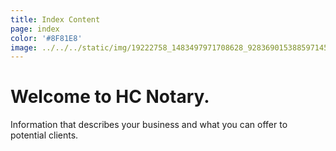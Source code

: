 ```yaml
---
title: Index Content
page: index
color: '#8F81E8'
image: ../../../static/img/19222758_1483497971708628_928369015388597145_o.jpg
---
```


# Welcome to HC Notary.

Information that describes your business and what you can offer to potential clients.
